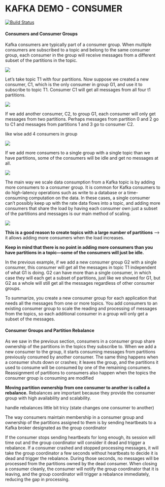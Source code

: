 # KAFKA DEMO - CONSUMER 
[![Build Status](https://travis-ci.org/joemccann/dillinger.svg?branch=master)](https://travis-ci.org/joemccann/dillinger)

#### Consumers and Consumer Groups

Kafka consumers are typically part of a consumer group. When multiple consumers
are subscribed to a topic and belong to the same consumer group, each consumer in
the group will receive messages from a different subset of the partitions in the topic.

![](https://i.imgur.com/lDhqXyg.png)

Let’s take topic T1 with four partitions. Now suppose we created a new consumer, C1,
which is the only consumer in group G1, and use it to subscribe to topic T1. Consumer
C1 will get all messages from all four t1 partitions.

![](https://i.imgur.com/3OnCUAU.png)

If we add another consumer, C2, to group G1, each consumer will only get messages
from two partitions. Perhaps messages from partition 0 and 2 go to C1 and messages
from partitions 1 and 3 go to consumer C2.


like wise add 4 consumers in group

![](https://i.imgur.com/pc3OPo0.png)

If we add more consumers to a single group with a single topic than we have partitions,
some of the consumers will be idle and get no messages at all.

![](https://i.imgur.com/NMfTW3O.png)

The main way we scale data consumption from a Kafka topic is by adding more consumers
to a consumer group. It is common for Kafka consumers to do high-latency
operations such as write to a database or a time-consuming computation on the data.
In these cases, a single consumer can’t possibly keep up with the rate data flows into a
topic, and adding more consumers that share the load by having each consumer own
just a subset of the partitions and messages is our main method of scaling.
 
![](https://i.imgur.com/NMfTW3O.png)

 **This is a good reason to create topics with a large number of partitions** —> it allows adding more
consumers when the load increases. 

**Keep in mind that there is no point in adding
more consumers than you have partitions in a topic—some of the consumers will just
be idle.**

In the previous example, if we add a new consumer group G2 with a single consumer,
this consumer will get all the messages in topic T1 independent of what G1 is doing.
G2 can have more than a single consumer, in which case they will each get a subset of
partitions, just like we showed for G1, but G2 as a whole will still get all the messages
regardless of other consumer groups.

To summarize, you create a new consumer group for each application that needs all
the messages from one or more topics. You add consumers to an existing consumer
group to scale the reading and processing of messages from the topics, so each additional
consumer in a group will only get a subset of the messages.

#### Consumer Groups and Partition Rebalance

As we saw in the previous section, consumers in a consumer group share ownership
of the partitions in the topics they subscribe to. When we add a new consumer to the
group, it starts consuming messages from partitions previously consumed by another
consumer. The same thing happens when a consumer shuts down or crashes; it leaves
the group, and the partitions it used to consume will be consumed by one of the
remaining consumers. Reassignment of partitions to consumers also happen when
the topics the consumer group is consuming are modified

**Moving partition ownership from one consumer to another is called a rebalance.**
Rebalances are important because they provide the consumer group with high availability
and scalability.

handle rebalances little bit tricy (state changes one consumer to another)

The way consumers maintain membership in a consumer group and ownership of
the partitions assigned to them is by sending heartbeats to a Kafka broker designated
as the group coordinator

If the consumer stops sending heartbeats for long enough, its session will time out
and the group coordinator will consider it dead and trigger a rebalance. If a consumer
crashed and stopped processing messages, it will take the group coordinator a few
seconds without heartbeats to decide it is dead and trigger the rebalance. During
those seconds, no messages will be processed from the partitions owned by the dead
consumer. When closing a consumer cleanly, the consumer will notify the group
coordinator that it is leaving, and the group coordinator will trigger a rebalance
immediately, reducing the gap in processing.